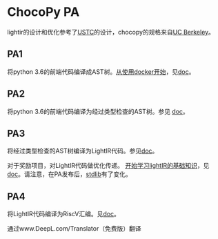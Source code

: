 # ChocoPy PA
lightir的设计和优化参考了[USTC](https://github.com/mlzeng/CSC2020-USTC-FlammingMyCompiler)的设计，chocopy的规格来自[UC Berkeley](https://inst.eecs.berkeley.edu/~cs164/sp19/index.html)。

## PA1
将python 3.6的前端代码编译成AST树。[从使用docker开始](./doc/common/build.md)，见[doc](./doc/PA1/README.md)。

## PA2
将python 3.6的前端代码编译为经过类型检查的AST树。参见 [doc](./doc/PA2/README.md)。

## PA3
将经过类型检查的AST树编译为LightIR代码。参见[doc](./doc/PA3/README.md)。

对于奖励项目，对LightIR代码做优化传递。 [开始学习lightIR的基础知识](./doc/common/lightir.md)，见[doc](./doc/PA3/README.md)。请注意，在PA发布后，[stdlib](./doc/common/stdlib.md)有了变化。

## PA4
将LightIR代码编译为RiscV汇编。见[doc](./doc/PA4/README.md)。


通过www.DeepL.com/Translator（免费版）翻译